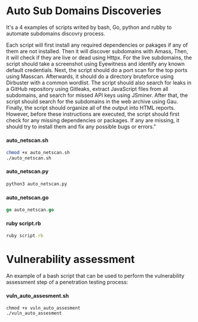# Auto Sub Domains Discoveries 

It's a 4 examples of scripts writed by bash, Go, python and rubby to automate subdomains discovry process.

Each script will first install any required dependencies or pakages if any of them are not installed. Then it will discover subdomains with Amass, Then, it will check if they are live or dead using Httpx. For the live subdomains, the script should take a screenshot using Eyewitness and identify any known default credentials. Next, the script should do a port scan for the top ports using Masscan. Afterwards, it should do a directory bruteforce using Dirbuster with a common wordlist. The script should also search for leaks in a GitHub repository using Gitleaks, extract JavaScript files from all subdomains, and search for missed API keys using JSminer. After that, the script should search for the subdomains in the web archive using Gau. Finally, the script should organize all of the output into HTML reports. However, before these instructions are executed, the script should first check for any missing dependencies or packages. If any are missing, it should try to install them and fix any possible bugs or errors."

#### auto_netscan.sh

```bash
chmod +x auto_netscan.sh
./auto_netscan.sh
```

#### auto_netscan.py

```python
python3 auto_netscan.py
```

#### auto_netscan.go

```go
go auto_netscan.go
```

#### ruby script.rb

```ruby
ruby script.rb
```

# Vulnerability assessment

An example of a bash script that can be used to perform the vulnerability assessment step of a penetration testing process:

#### vuln_auto_assesment.sh

```
chmod +x vuln_auto_assesment
./vuln_auto_assesment
```

